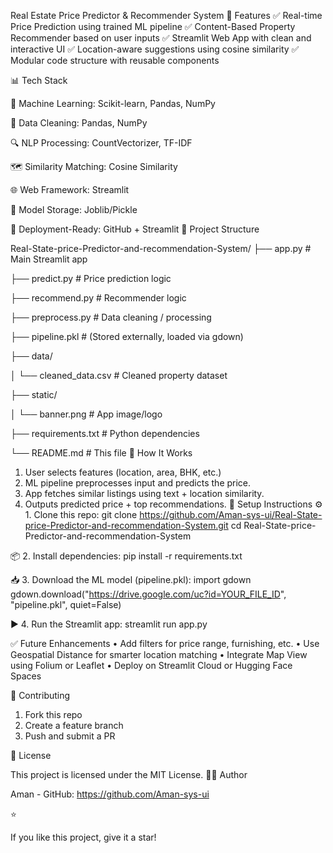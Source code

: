 Real Estate Price Predictor & Recommender System
🚀 Features
✅ Real-time Price Prediction using trained ML pipeline
✅ Content-Based Property Recommender based on user inputs
✅ Streamlit Web App with clean and interactive UI
✅ Location-aware suggestions using cosine similarity
✅ Modular code structure with reusable components

📊 Tech Stack

🧠 Machine Learning: Scikit-learn, Pandas, NumPy

🧹 Data Cleaning: Pandas, NumPy

🔍 NLP Processing: CountVectorizer, TF-IDF

🗺️ Similarity Matching: Cosine Similarity

🌐 Web Framework: Streamlit

📁 Model Storage: Joblib/Pickle

🔧 Deployment-Ready: GitHub + Streamlit 
📂 Project Structure

Real-State-price-Predictor-and-recommendation-System/
├── app.py                   # Main Streamlit app

├── predict.py               # Price prediction logic

├── recommend.py             # Recommender logic

├── preprocess.py            # Data cleaning / processing

├── pipeline.pkl             # (Stored externally, loaded via gdown)

├── data/

│   └── cleaned_data.csv     # Cleaned property dataset

├── static/

│   └── banner.png           # App image/logo

├── requirements.txt         # Python dependencies

└── README.md                # This file
🧠 How It Works
1. User selects features (location, area, BHK, etc.)
2. ML pipeline preprocesses input and predicts the price.
3. App fetches similar listings using text + location similarity.
4. Outputs predicted price + top recommendations.
🔧 Setup Instructions
⚙️ 1. Clone this repo:
   git clone https://github.com/Aman-sys-ui/Real-State-price-Predictor-and-recommendation-System.git
   cd Real-State-price-Predictor-and-recommendation-System

📦 2. Install dependencies:
   pip install -r requirements.txt

📥 3. Download the ML model (pipeline.pkl):
   import gdown
   gdown.download("https://drive.google.com/uc?id=YOUR_FILE_ID", "pipeline.pkl", quiet=False)

▶️ 4. Run the Streamlit app:
   streamlit run app.py


✅ Future Enhancements
• Add filters for price range, furnishing, etc.
• Use Geospatial Distance for smarter location matching
• Integrate Map View using Folium or Leaflet
• Deploy on Streamlit Cloud or Hugging Face Spaces

🤝 Contributing
1. Fork this repo
2. Create a feature branch
3. Push and submit a PR

📜 License

This project is licensed under the MIT License.
👨‍💻 Author

Aman - GitHub: https://github.com/Aman-sys-ui

⭐

If you like this project, give it a star!
